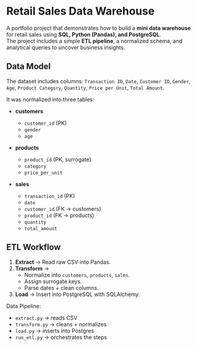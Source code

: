 # Retail Sales Data Warehouse

A portfolio project that demonstrates how to build a **mini data warehouse** for retail sales using **SQL, Python (Pandas), and PostgreSQL**.  
The project includes a simple **ETL pipeline**, a normalized schema, and analytical queries to uncover business insights.

## Data Model

The dataset includes columns: `Transaction ID`, `Date`, `Customer ID`, `Gender`, `Age`, `Product Category`, `Quantity`, `Price per Unit`, `Total Amount`.  

It was normalized into three tables:

- **customers**
  - `customer_id` (PK)  
  - `gender`  
  - `age`  

- **products**
  - `product_id` (PK, surrogate)  
  - `category`  
  - `price_per_unit`  

- **sales**
  - `transaction_id` (PK)  
  - `date`  
  - `customer_id` (FK → customers)  
  - `product_id` (FK → products)  
  - `quantity`  
  - `total_amount`

 ## ETL Workflow

1. **Extract** → Read raw CSV into Pandas.  
2. **Transform** →  
   - Normalize into `customers`, `products`, `sales`.  
   - Assign surrogate keys.  
   - Parse dates + clean columns.  
3. **Load** → Insert into PostgreSQL with SQLAlchemy.  

Data Pipeline:  
- `extract.py` → reads CSV  
- `transform.py` → cleans + normalizes  
- `load.py` → inserts into Postgres  
- `run_etl.py` → orchestrates the steps

